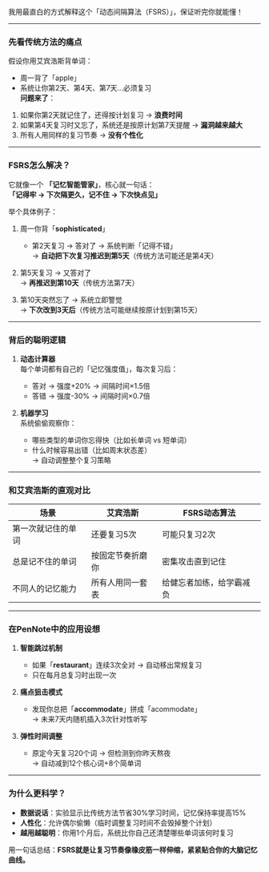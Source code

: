 我用最直白的方式解释这个「动态间隔算法（FSRS）」，保证听完你就能懂！

---

### **先看传统方法的痛点**
假设你用艾宾浩斯背单词：  
- 周一背了「apple」  
- 系统让你第2天、第4天、第7天...必须复习  
**问题来了**：  
1. 如果你第2天就记住了，还得按计划复习 → **浪费时间**  
2. 如果第4天复习时又忘了，系统还是按原计划第7天提醒 → **漏洞越来越大**  
3. 所有人用同样的复习节奏 → **没有个性化**

---

### **FSRS怎么解决？**
它就像一个 **「记忆智能管家」**，核心就一句话：  
**「记得牢 → 下次隔更久，记不住 → 下次快点见」**

举个具体例子：  
1. 周一你背「**sophisticated**」  
   - 第2天复习 → 答对了 → 系统判断「记得不错」  
   → **自动把下次复习推迟到第5天**（传统方法可能还是第4天）  

2. 第5天复习 → 又答对了  
   → **再推迟到第10天**（传统方法第7天）  

3. 第10天突然忘了 → 系统立即警觉  
   → **下次改到3天后**（传统方法可能继续按原计划到第15天）  

---

### **背后的聪明逻辑**
1. **动态计算器**  
   每个单词都有自己的「记忆强度值」，每次复习后：  
   - 答对 → 强度+20% → 间隔时间×1.5倍  
   - 答错 → 强度-30% → 间隔时间×0.7倍  

2. **机器学习**  
   系统偷偷观察你：  
   - 哪些类型的单词你忘得快（比如长单词 vs 短单词）  
   - 什么时候容易出错（比如周末状态差）  
   → 自动调整整个复习策略  

---

### **和艾宾浩斯的直观对比**
| 场景                | 艾宾浩斯            | FSRS动态算法           |
|---------------------|---------------------|-----------------------|
| 第一次就记住的单词   | 还要复习5次          | 可能只复习2次          |
| 总是记不住的单词     | 按固定节奏折磨你     | 密集攻击直到记住       |
| 不同人的记忆能力     | 所有人用同一套表     | 给健忘者加练，给学霸减负 |

---

### **在PenNote中的应用设想**
1. **智能跳过机制**  
   - 如果「**restaurant**」连续3次全对 → 自动移出常规复习  
   - 只在每月总复习时出现一次  

2. **痛点狙击模式**  
   - 发现你总把「**accommodate**」拼成「acommodate」  
   → 未来7天内随机插入3次针对性听写  

3. **弹性时间调整**  
   - 原定今天复习20个词 → 但检测到你昨天熬夜  
   → 自动减到12个核心词+8个简单词  

---

### **为什么更科学？**
- **数据说话**：实验显示比传统方法节省30%学习时间，记忆保持率提高15%  
- **人性化**：允许偶尔偷懒（临时调整复习时间不会毁掉整个计划）  
- **越用越聪明**：你用1个月后，系统比你自己还清楚哪些单词该何时复习  

用一句话总结：**FSRS就是让复习节奏像橡皮筋一样伸缩，紧紧贴合你的大脑记忆曲线。**
